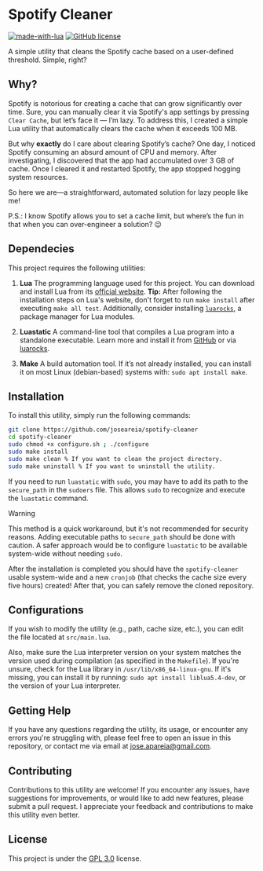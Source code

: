 # Spotify Cleaner
[![made-with-lua](https://img.shields.io/badge/Made%20with-Lua-1f425f.svg?color=blue)](https://www.lua.org/)
[![GitHub license](https://img.shields.io/badge/License-GPL_3.0-green.svg)](https://www.gnu.org/licenses/gpl-3.0.html#license-text)

A simple utility that cleans the Spotify cache based on a user-defined threshold. Simple, right?

## Why?
Spotify is notorious for creating a cache that can grow significantly over time. Sure, you can manually clear it via Spotify's app settings by pressing `Clear Cache`, but let’s face it — I’m lazy. To address this, I created a simple Lua utility that automatically clears the cache when it exceeds 100 MB.

But why **exactly** do I care about clearing Spotify’s cache? One day, I noticed Spotify consuming an absurd amount of CPU and memory. After investigating, I discovered that the app had accumulated over 3 GB of cache. Once I cleared it and restarted Spotify, the app stopped hogging system resources.

So here we are—a straightforward, automated solution for lazy people like me!

P.S.: I know Spotify allows you to set a cache limit, but where’s the fun in that when you can over-engineer a solution? 😉

## Dependecies

This project requires the following utilities:
1. **Lua**
The programming language used for this project. You can download and install Lua from its [official website](https://www.lua.org/download.html). **Tip:** After following the installation steps on Lua's website, don't forget to run `make install` after executing `make all test`. Additionally, consider installing [`luarocks`](http://luarocks.org), a package manager for Lua modules.

2. **Luastatic**
A command-line tool that compiles a Lua program into a standalone executable. Learn more and install it from [GitHub](https://github.com/ers35/luastatic) or via [luarocks](http://luarocks.org/modules/ers35/luastatic).

3. **Make** 
A build automation tool. If it’s not already installed, you can install it on most Linux (debian-based) systems with: `sudo apt install make`.

## Installation

To install this utility, simply run the following commands:

```bash
git clone https://github.com/joseareia/spotify-cleaner
cd spotify-cleaner
sudo chmod +x configure.sh ; ./configure
sudo make install
sudo make clean % If you want to clean the project directory.
sudo make uninstall % If you want to uninstall the utility.
```

If you need to run `luastatic` with `sudo`, you may have to add its path to the `secure_path` in the `sudoers` file. This allows `sudo` to recognize and execute the `luastatic` command.

> [!WARNING]
> This method is a quick workaround, but it's not recommended for security reasons. Adding executable paths to `secure_path` should be done with caution. A safer approach would be to configure `luastatic` to be available system-wide without needing `sudo`.

After the installation is completed you should have the `spotify-cleaner` usable system-wide and a new `cronjob` (that checks the cache size every five hours) created! After that, you can safely remove the cloned repository.

## Configurations

If you wish to modify the utility (e.g., path, cache size, etc.), you can edit the file located at `src/main.lua`.

Also, make sure the Lua interpreter version on your system matches the version used during compilation (as specified in the `Makefile`). If you're unsure, check for the Lua library in `/usr/lib/x86_64-linux-gnu`. If it's missing, you can install it by running: `sudo apt install liblua5.4-dev`, or the version of your Lua interpreter.

## Getting Help
If you have any questions regarding the utility, its usage, or encounter any errors you're struggling with, please feel free to open an issue in this repository, or contact me via email at <a href="mailto:jose.apareia@gmail.com">jose.apareia@gmail.com</a>.

## Contributing
Contributions to this utility are welcome! If you encounter any issues, have suggestions for improvements, or would like to add new features, please submit a pull request. I appreciate your feedback and contributions to make this utility even better.

## License
This project is under the [GPL 3.0](https://www.gnu.org/licenses/gpl-3.0.html#license-text) license.